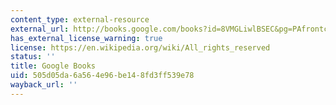 ```yaml
---
content_type: external-resource
external_url: http://books.google.com/books?id=8VMGLiwlBSEC&pg=PAfrontcover
has_external_license_warning: true
license: https://en.wikipedia.org/wiki/All_rights_reserved
status: ''
title: Google Books
uid: 505d05da-6a56-4e96-be14-8fd3ff539e78
wayback_url: ''
---
```

